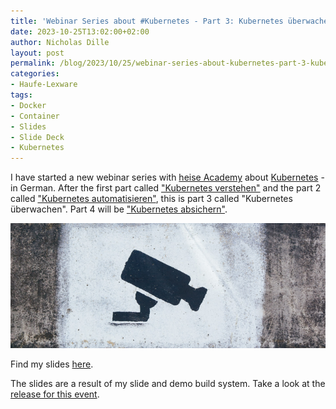 ```yaml
---
title: 'Webinar Series about #Kubernetes - Part 3: Kubernetes überwachen (German)'
date: 2023-10-25T13:02:00+02:00
author: Nicholas Dille
layout: post
permalink: /blog/2023/10/25/webinar-series-about-kubernetes-part-3-kubernetes-ueberwachen/
categories:
- Haufe-Lexware
tags:
- Docker
- Container
- Slides
- Slide Deck
- Kubernetes
---
```

I have started a new webinar series with [heise Academy](https://heise-academy.de/) about [Kubernetes](https://heise-academy.de/webinare/kubernetes1023) - in German. After the first part called ["Kubernetes verstehen"](/blog/2023/10/11/webinar-series-about-kubernetes-part-1-kubernetes-verstehen/) and the part 2 called ["Kubernetes automatisieren"](/blog/2023/10/18/webinar-series-about-kubernetes-part-2-kubernetes-automatisieren/), this is part 3 called "Kubernetes überwachen". Part 4 will be ["Kubernetes absichern"](/blog/2023/11/03/webinar-series-about-kubernetes-part-4-kubernetes-absichern/).

<img src="/media/2023/10/tobias-tullius-Q2-EQDwxFtw-unsplash.jpg" style="object-fit: cover; object-position: center 60%; width: 100%; height: 200px;" />

<!--more-->

Find my slides [here](/slides/2023-10-25/heise-Kubernetes-ueberwachen.html).

The slides are a result of my slide and demo build system. Take a look at the [release for this event](https://github.com/nicholasdille/container-slides/releases/tag/20231025).